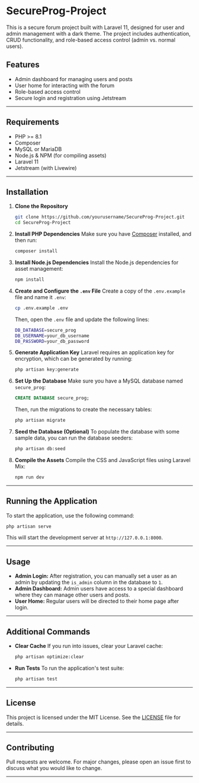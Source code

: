 # SecureProg-Project

This is a secure forum project built with Laravel 11, designed for user and admin management with a dark theme. The project includes authentication, CRUD functionality, and role-based access control (admin vs. normal users).

## Features
- Admin dashboard for managing users and posts
- User home for interacting with the forum
- Role-based access control
- Secure login and registration using Jetstream

---

## Requirements

- PHP >= 8.1
- Composer
- MySQL or MariaDB
- Node.js & NPM (for compiling assets)
- Laravel 11
- Jetstream (with Livewire)

---

## Installation

1. **Clone the Repository**
   ```bash
   git clone https://github.com/yourusername/SecureProg-Project.git
   cd SecureProg-Project
   ```

2. **Install PHP Dependencies**
   Make sure you have [Composer](https://getcomposer.org/) installed, and then run:
   ```bash
   composer install
   ```

3. **Install Node.js Dependencies**
   Install the Node.js dependencies for asset management:
   ```bash
   npm install
   ```

4. **Create and Configure the `.env` File**
   Create a copy of the `.env.example` file and name it `.env`:
   ```bash
   cp .env.example .env
   ```

   Then, open the `.env` file and update the following lines:

   ```bash
   DB_DATABASE=secure_prog
   DB_USERNAME=your_db_username
   DB_PASSWORD=your_db_password
   ```

5. **Generate Application Key**
   Laravel requires an application key for encryption, which can be generated by running:
   ```bash
   php artisan key:generate
   ```

6. **Set Up the Database**
   Make sure you have a MySQL database named `secure_prog`:

   ```sql
   CREATE DATABASE secure_prog;
   ```

   Then, run the migrations to create the necessary tables:
   ```bash
   php artisan migrate
   ```

7. **Seed the Database (Optional)**
   To populate the database with some sample data, you can run the database seeders:
   ```bash
   php artisan db:seed
   ```

8. **Compile the Assets**
   Compile the CSS and JavaScript files using Laravel Mix:
   ```bash
   npm run dev
   ```

---

## Running the Application

To start the application, use the following command:

```bash
php artisan serve
```

This will start the development server at `http://127.0.0.1:8000`.

---

## Usage

- **Admin Login:** After registration, you can manually set a user as an admin by updating the `is_admin` column in the database to `1`.
- **Admin Dashboard:** Admin users have access to a special dashboard where they can manage other users and posts.
- **User Home:** Regular users will be directed to their home page after login.

---

## Additional Commands

- **Clear Cache**
   If you run into issues, clear your Laravel cache:
   ```bash
   php artisan optimize:clear
   ```

- **Run Tests**
   To run the application's test suite:
   ```bash
   php artisan test
   ```

---

## License

This project is licensed under the MIT License. See the [LICENSE](LICENSE) file for details.

---

## Contributing

Pull requests are welcome. For major changes, please open an issue first to discuss what you would like to change.

---
